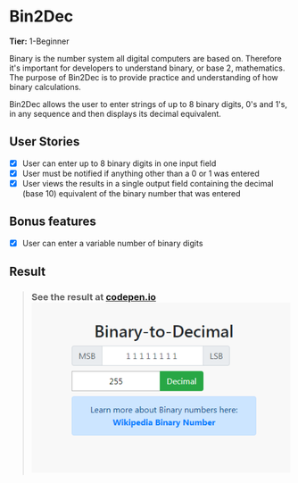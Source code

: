 # Bin2Dec

**Tier:** 1-Beginner

Binary is the number system all digital computers are based on.
Therefore it's important for developers to understand binary, or base 2,
mathematics. The purpose of Bin2Dec is to provide practice and
understanding of how binary calculations.

Bin2Dec allows the user to enter strings of up to 8 binary digits, 0's
and 1's, in any sequence and then displays its decimal equivalent.

## User Stories

- [x] User can enter up to 8 binary digits in one input field
- [x] User must be notified if anything other than a 0 or 1 was entered
- [x] User views the results in a single output field containing the decimal (base 10) equivalent of the binary number that was entered

## Bonus features

- [x] User can enter a variable number of binary digits

## Result

> ### See the result at [codepen.io](https://codepen.io/apsampaio/full/dyoOxKZ) [![codepen.io](https://github.com/apsampaio/App-Ideas-Challenge/blob/master/Bin2Dec/img/prev.png?raw=true)](https://codepen.io/apsampaio/full/dyoOxKZ)
